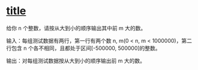 # [title](http://acm.hdu.edu.cn/showproblem.php?pid=1425)

给你 n 个整数，请按从大到小的顺序输出其中前 m 大的数。

输入：每组测试数据有两行，第一行有两个数 n, m(0 < n, m < 1000000)，第二行包含 n 个各不相同，且都处于区间[-500000, 500000]的整数。

输出：对每组测试数据按从大到小的顺序输出前 m 大的数。
